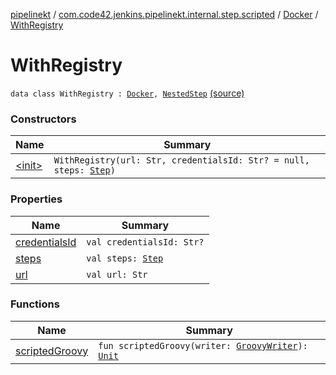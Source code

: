 [pipelinekt](../../../index.md) / [com.code42.jenkins.pipelinekt.internal.step.scripted](../../index.md) / [Docker](../index.md) / [WithRegistry](./index.md)

# WithRegistry

`data class WithRegistry : `[`Docker`](../index.md)`, `[`NestedStep`](../../../com.code42.jenkins.pipelinekt.core.step/-nested-step/index.md) [(source)](https://github.com/code42/pipelinekt/tree/master/internal/src/main/kotlin/com/code42/jenkins/pipelinekt/internal/step/scripted/Docker.kt#L114)

### Constructors

| Name | Summary |
|---|---|
| [&lt;init&gt;](-init-.md) | `WithRegistry(url: Str, credentialsId: Str? = null, steps: `[`Step`](../../../com.code42.jenkins.pipelinekt.core.step/-step/index.md)`)` |

### Properties

| Name | Summary |
|---|---|
| [credentialsId](credentials-id.md) | `val credentialsId: Str?` |
| [steps](steps.md) | `val steps: `[`Step`](../../../com.code42.jenkins.pipelinekt.core.step/-step/index.md) |
| [url](url.md) | `val url: Str` |

### Functions

| Name | Summary |
|---|---|
| [scriptedGroovy](scripted-groovy.md) | `fun scriptedGroovy(writer: `[`GroovyWriter`](../../../com.code42.jenkins.pipelinekt.core.writer/-groovy-writer/index.md)`): `[`Unit`](https://kotlinlang.org/api/latest/jvm/stdlib/kotlin/-unit/index.html) |
